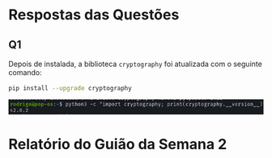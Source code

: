 # Respostas das Questões

## Q1

Depois de instalada, a biblioteca `cryptography` foi atualizada com o seguinte comando:

```bash
pip install --upgrade cryptography
```

![Alt text](image.png)

# Relatório do Guião da Semana 2

